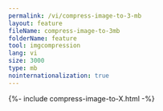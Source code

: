 ```yaml
---
permalink: /vi/compress-image-to-3-mb
layout: feature
fileName: compress-image-to-3mb
folderName: feature
tool: imgcompression
lang: vi
size: 3000
type: mb
nointernationalization: true
---
```

{%- include compress-image-to-X.html -%}       
